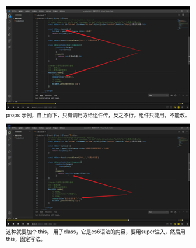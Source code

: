 ![](./img/2022-02-10-19-36-18.png)  
props 示例，自上而下，只有调用方给组件传，反之不行。组件只能用，不能改。

![](./img/2022-02-10-19-38-33.png)  
这种就要加个 this。 用了class，它是es6语法的内容，要用super注入，然后用this，固定写法。
